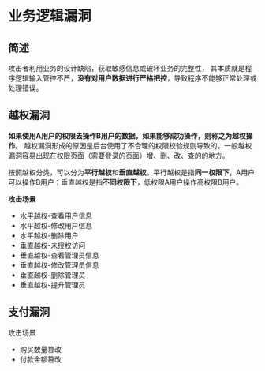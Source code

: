 # 业务逻辑漏洞

## 简述

攻击者利用业务的设计缺陷，获取敏感信息或破坏业务的完整性， 其本质就是程序逻辑输入管控不严，**没有对用户数据进行严格把控**，导致程序不能够正常处理或处理错误。



## 越权漏洞

**如果使用A用户的权限去操作B用户的数据，如果能够成功操作，则称之为越权操作**。 越权漏洞形成的原因是后台使用了不合理的权限校验规则导致的。一般越权漏洞容易出现在权限页面（需要登录的页面）增、删、改、查的的地方。

按照越权分类，可以分为**平行越权**和**垂直越权**。平行越权是指**同一权限下**，A用户可以操作B用户；垂直越权是指**不同权限下**，低权限A用户操作高权限B用户。

**攻击场景**

- 水平越权-查看用户信息
- 水平越权-修改用户信息
- 水平越权-删除用户
- 垂直越权-未授权访问
- 垂直越权-查看管理员信息
- 垂直越权-修改管理员信息
- 垂直越权-删除管理员
- 垂直越权-提升管理员





## 支付漏洞



攻击场景

- 购买数量篡改
- 付款金额篡改



